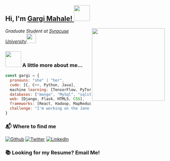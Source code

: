 <h2> Hi, I'm <a href="mailto:gargi.mahale1@gmail.com">Gargi Mahale! </a><img src="https://media.giphy.com/media/VgCDAzcKvsR6OM0uWg/giphy.gif" width="50"></h2>

<img align='right' src="https://media.giphy.com/media/bcKmIWkUMCjVm/giphy.gif" width="230">
<p><em>Graduate Student at <a href="https://www.syracuse.edu/">Syracuse University</a><img src="https://media.giphy.com/media/fYSnHlufseco8Fh93Z/giphy.gif" width="30"></em></p>

### <img src="https://media.giphy.com/media/WUlplcMpOCEmTGBtBW/giphy.gif" width="50"> A little more about me...  

```javascript
const gargi = {
  pronouns: "she" | "her",
  code: [C, C++, Python, Java],
  machine learning: [TensorFlow, PyTorch, Keras, Fastai, Transformers],
  databases: ["mongo", "MySql", "sqlite"],
  web: [Django, Flask, HTML5, CSS],
  frameworks: [React, Hadoop, MapReduce, AWS(EC2, S3), Microsoft Bot Framework],
  challenge: "I'm working on the Jane Street Market Prediction competition on Kaggle"
}
```
### 📬 Where to find me
<p><a href="https://github.com/gargimahale" target="_blank"><img alt="Github" src="https://img.shields.io/badge/GitHub-%2312100E.svg?&style=for-the-badge&logo=Github&logoColor=white" /></a> <a href="https://twitter.com/gargi_mahale" target="_blank"><img alt="Twitter" src="https://img.shields.io/badge/twitter-%231DA1F2.svg?&style=for-the-badge&logo=twitter&logoColor=white" /></a> <a href="https://www.linkedin.com/in/gargimahale/" target="_blank"><img alt="LinkedIn" src="https://img.shields.io/badge/linkedin-%230077B5.svg?&style=for-the-badge&logo=linkedin&logoColor=white" /></a> 
</p>

### 📚 Looking for my Resume? Email Me!

